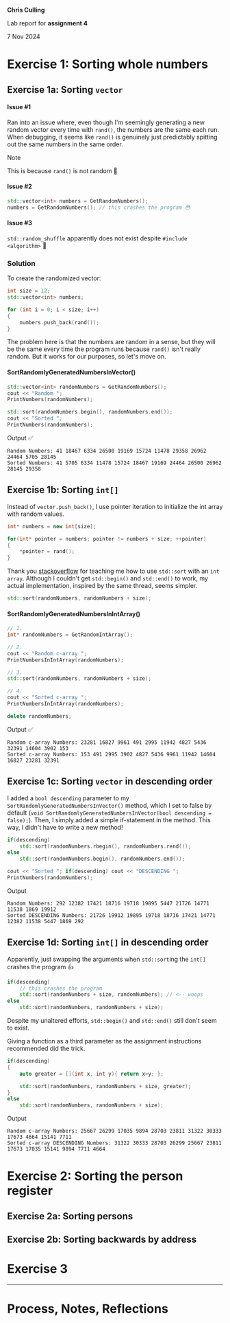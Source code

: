 **Chris Culling**

Lab report for **assignment 4**

7 Nov 2024

# Exercise 1: Sorting whole numbers

## Exercise 1a: Sorting `vector`

#### Issue #1
Ran into an issue where, even though I'm seemingly generating a new random vector every time with `rand()`, the numbers are the same each run. When debugging, it seems like `rand()` is genuinely just predictably spitting out the same numbers in the same order.

> [!NOTE]
> This is because `rand()` is not random 🙂

#### Issue #2
```cpp
std::vector<int> numbers = GetRandomNumbers();
numbers = GetRandomNumbers(); // this crashes the program 😳
```

#### Issue #3

`std::random_shuffle` apparently does not exist despite `#include <algorithm>` 🤷

### Solution

To create the randomized vector:
```cpp
int size = 12;
std::vector<int> numbers;

for (int i = 0; i < size; i++)
{
    numbers.push_back(rand());
}
```

The problem here is that the numbers are random in a sense, but they will be the same every time the program runs because `rand()` isn't really random. But it works for our purposes, so let's move on.

<!-- I realize now in hindsight that you can actually declare a vector's size: `std::vector<int> numbers(size)` -->

#### SortRandomlyGeneratedNumbersInVector()
```cpp
std::vector<int> randomNumbers = GetRandomNumbers();
cout << "Random ";
PrintNumbers(randomNumbers);

std::sort(randomNumbers.begin(), randomNumbers.end());
cout << "Sorted ";
PrintNumbers(randomNumbers);
```
Output ✅
```
Random Numbers: 41 18467 6334 26500 19169 15724 11478 29358 26962 24464 5705 28145
Sorted Numbers: 41 5705 6334 11478 15724 18467 19169 24464 26500 26962 28145 29358
```

## Exercise 1b: Sorting `int[]`

Instead of `vector.push_back()`, I use pointer iteration to initialize the int array with random values.

```cpp
int* numbers = new int[size];

for(int* pointer = numbers; pointer != numbers + size; ++pointer)
{
    *pointer = rand();
}
```

Thank you [stackoverflow](https://stackoverflow.com/questions/5897319/how-to-use-stdsort-to-sort-an-array-in-c) for teaching me how to use `std::sort` with an `int array`. Although I couldn't get `std::begin()` and `std::end()` to work, my actual implementation, inspired by the same thread, seems simpler.

```cpp
std::sort(randomNumbers, randomNumbers + size);
```

#### SortRandomlyGeneratedNumbersInIntArray()

```cpp
// 1.
int* randomNumbers = GetRandomIntArray();

// 2.
cout << "Random c-array ";
PrintNumbersInIntArray(randomNumbers);

// 3.
std::sort(randomNumbers, randomNumbers + size);

// 4.
cout << "Sorted c-array ";
PrintNumbersInIntArray(randomNumbers);

delete randomNumbers;
```
Output ✅
```
Random c-array Numbers: 23281 16827 9961 491 2995 11942 4827 5436 32391 14604 3902 153 
Sorted c-array Numbers: 153 491 2995 3902 4827 5436 9961 11942 14604 16827 23281 32391
```

## Exercise 1c: Sorting `vector` in descending order

I added a `bool descending` parameter to my `SortRandomlyGeneratedNumbersInVector()` method, which I set to false by default (`void SortRandomlyGeneratedNumbersInVector(bool descending = false);`). Then, I simply added a simple if-statement in the method. This way, I didn't have to write a new method!

```cpp
if(descending)
    std::sort(randomNumbers.rbegin(), randomNumbers.rend());
else
    std::sort(randomNumbers.begin(), randomNumbers.end());

cout << "Sorted "; if(descending) cout << "DESCENDING ";
PrintNumbers(randomNumbers);
```
Output
```
Random Numbers: 292 12382 17421 18716 19718 19895 5447 21726 14771 11538 1869 19912 
Sorted DESCENDING Numbers: 21726 19912 19895 19718 18716 17421 14771 12382 11538 5447 1869 292
```

## Exercise 1d: Sorting `int[]` in descending order

Apparently, just swapping the arguments when `std::sort`ing the `int[]` crashes the program 👍

```cpp
if(descending)
    // this crashes the program
    std::sort(randomNumbers + size, randomNumbers); // <-- woops
else
    std::sort(randomNumbers, randomNumbers + size);
```

Despite my unaltered efforts, `std::begin()` and `std::end()` still don't seem to exist.

Giving a function as a third parameter as the assignment instructions recommended did the trick.

```cpp
if(descending)
{
    auto greater = [](int x, int y){ return x>y; };

    std::sort(randomNumbers, randomNumbers + size, greater);
}
else
    std::sort(randomNumbers, randomNumbers + size);
```
Output
```
Random c-array Numbers: 25667 26299 17035 9894 28703 23811 31322 30333 17673 4664 15141 7711 
Sorted c-array DESCENDING Numbers: 31322 30333 28703 26299 25667 23811 17673 17035 15141 9894 7711 4664
```

# Exercise 2: Sorting the person register

## Exercise 2a: Sorting persons

## Exercise 2b: Sorting backwards by address

# Exercise 3

---

# Process, Notes, Reflections

